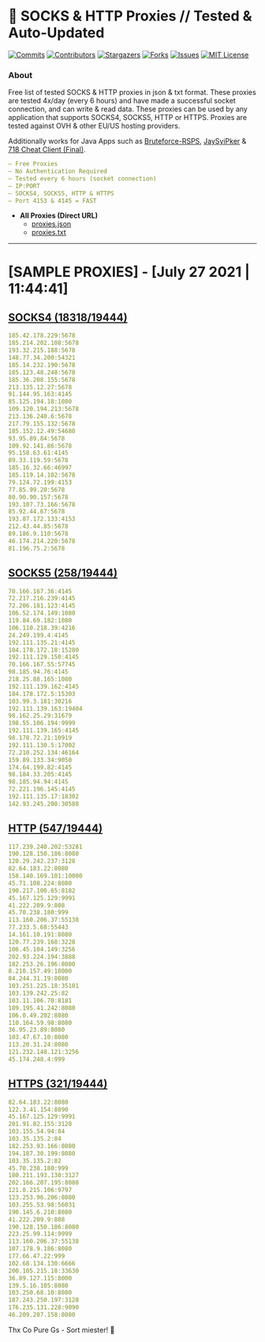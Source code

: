<!-- MARKDOWN LINKS & IMAGES -->
<!-- https://www.markdownguide.org/basic-syntax/#reference-style-links -->
[contributors-shield]: https://img.shields.io/github/contributors/KaiBurton/free-proxies-autoupdated?style=for-the-badge
[contributors-url]: https://github.com/KaiBurton/free-proxies-autoupdated/graphs/contributors
[forks-shield]: https://img.shields.io/github/forks/KaiBurton/free-proxies-autoupdated?style=for-the-badge
[forks-url]: https://github.com/KaiBurton/free-proxies-autoupdated/network/members
[stars-shield]: https://img.shields.io/github/stars/KaiBurton/free-proxies-autoupdated?style=for-the-badge
[stars-url]: https://github.com/KaiBurton/free-proxies-autoupdated/stargazers
[issues-shield]: https://img.shields.io/github/issues/KaiBurton/free-proxies-autoupdated?style=for-the-badge
[issues-url]: https://github.com/KaiBurton/free-proxies-autoupdated/issues
[license-shield]: https://img.shields.io/github/license/KaiBurton/free-proxies-autoupdated?style=for-the-badge
[license-url]: https://github.com/KaiBurton/free-proxies-autoupdated/blob/main/LICENSE
[commit-shield]: https://img.shields.io/github/last-commit/KaiBurton/free-proxies-autoupdated?style=for-the-badge
[commit-url]: https://github.com/KaiBurton/free-proxies-autoupdated/commits/main

# 🎁 SOCKS & HTTP Proxies // Tested & Auto-Updated

[![Commits][commit-shield]][commit-url]
[![Contributors][contributors-shield]][contributors-url]
[![Stargazers][stars-shield]][stars-url]
[![Forks][forks-shield]][forks-url]
[![Issues][issues-shield]][issues-url]
[![MIT License][license-shield]][license-url]

### About
Free list of tested SOCKS & HTTP proxies in json & txt format. These proxies are tested 4x/day (every 6 hours) and have made a successful socket connection, and can write & read data. These proxies can be used by any application that supports SOCKS4, SOCKS5, HTTP or HTTPS. Proxies are tested against OVH & other EU/US hosting providers.

Additionally works for Java Apps such as [Bruteforce-RSPS](https://github.com/KaiBurton/Bruteforce-RSPS), [JaySyiPker](https://github.com/JayArrowz/JaySyiPker) & [718 Cheat Client (Final)](https://github.com/KaiBurton/718-Cheat-Client-Final). 

```yaml
— Free Proxies
— No Authentication Required
— Tested every 6 hours (socket connection)
— IP:PORT
— SOCKS4, SOCKS5, HTTP & HTTPS
— Port 4153 & 4145 = FAST
```

- **All Proxies (Direct URL)**
  - [proxies.json](https://raw.githubusercontent.com/KaiBurton/free-proxies-autoupdated/main/proxies.json)
  - [proxies.txt](https://raw.githubusercontent.com/KaiBurton/free-proxies-autoupdated/main/proxies.txt)

---

# [SAMPLE PROXIES] - [July 27 2021 | 11:44:41]

## [SOCKS4 (18318/19444)](https://raw.githubusercontent.com/KaiBurton/free-proxies-autoupdated/main/proxies-socks4.txt)
```yaml
185.42.178.229:5678
185.214.202.108:5678
193.32.215.188:5678
148.77.34.200:54321
185.14.232.190:5678
185.123.48.248:5678
185.36.208.155:5678
213.135.12.27:5678
91.144.95.163:4145
85.125.194.18:1080
109.120.194.213:5678
213.136.240.6:5678
217.79.155.132:5678
185.152.12.49:54680
93.95.89.84:5678
109.92.141.86:5678
95.158.63.61:4145
89.33.119.59:5678
185.16.32.66:46997
185.119.14.102:5678
79.124.72.199:4153
77.85.99.20:5678
80.90.90.157:5678
193.107.73.166:5678
85.92.44.67:5678
193.87.172.133:4153
212.43.44.85:5678
89.186.9.110:5678
46.174.214.220:5678
81.196.75.2:5678
```

## [SOCKS5 (258/19444)](https://raw.githubusercontent.com/KaiBurton/free-proxies-autoupdated/main/proxies-socks5.txt)
```yaml
70.166.167.36:4145
72.217.216.239:4145
72.206.181.123:4145
106.52.174.149:1080
119.84.69.182:1080
106.110.218.39:4216
24.249.199.4:4145
192.111.135.21:4145
184.178.172.18:15280
192.111.129.150:4145
70.166.167.55:57745
98.185.94.76:4145
218.25.88.165:1080
192.111.139.162:4145
184.178.172.5:15303
103.99.3.181:30216
192.111.139.163:19404
98.162.25.29:31679
198.55.106.194:9999
192.111.139.165:4145
98.178.72.21:10919
192.111.130.5:17002
72.210.252.134:46164
159.89.133.34:9050
174.64.199.82:4145
98.184.33.205:4145
98.185.94.94:4145
72.221.196.145:4145
192.111.135.17:18302
142.93.245.208:30588
```

## [HTTP (547/19444)](https://raw.githubusercontent.com/KaiBurton/free-proxies-autoupdated/main/proxies-http.txt)
```yaml
117.239.240.202:53281
190.128.150.186:8080
120.29.242.237:3128
82.64.183.22:8080
158.140.169.101:10000
45.71.108.224:8080
190.217.100.65:8182
45.167.125.129:9991
41.222.209.9:808
45.70.238.180:999
113.160.206.37:55138
77.233.5.68:55443
14.161.10.191:8080
120.77.239.168:3228
106.45.104.149:3256
202.93.224.194:3888
182.253.26.196:8080
8.210.157.49:18000
84.244.31.19:8080
103.251.225.18:35101
103.139.242.25:82
103.11.106.70:8181
189.195.41.242:8080
106.0.49.202:8080
110.164.59.98:8080
36.95.23.89:8080
103.47.67.10:8080
113.20.31.24:8080
121.232.148.121:3256
45.174.248.4:999
```

## [HTTPS (321/19444)](https://raw.githubusercontent.com/KaiBurton/free-proxies-autoupdated/main/proxies-https.txt)
```yaml
82.64.183.22:8080
122.3.41.154:8090
45.167.125.129:9991
201.91.82.155:3128
103.155.54.94:84
103.35.135.2:84
182.253.93.166:8080
194.187.30.199:8080
103.35.135.2:82
45.70.238.180:999
180.211.193.130:3127
202.166.207.195:8080
121.8.215.106:9797
123.253.96.206:8080
103.255.53.98:56031
190.145.6.210:8080
41.222.209.9:808
190.128.150.186:8080
223.25.99.114:9999
113.160.206.37:55138
107.178.9.186:8080
177.66.47.22:999
102.68.134.130:6666
200.105.215.18:33630
36.89.127.115:8000
139.5.16.105:8080
103.250.68.10:8080
187.243.250.197:3128
176.235.131.228:9090
46.209.207.158:8080
```



Thx Co Pure Gs - Sort miester! 💟